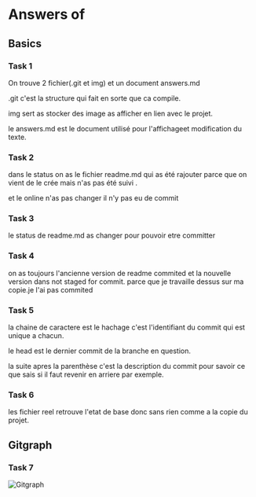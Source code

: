 # Answers of <loic> <DeVico> <LoicDevi>

## Basics

### Task 1

On trouve 2 fichier(.git et img) et un document answers.md

.git c'est la structure qui fait en sorte que ca compile.

img sert as stocker des image as afficher en lien avec le projet.

le answers.md est le document utilisé pour l'affichageet modification du texte.

### Task 2

dans le status on as le fichier readme.md qui as été rajouter parce que on vient de le crée mais n'as pas été suivi .

et le online n'as pas changer il n'y pas eu de commit

### Task 3

le status de readme.md as changer pour pouvoir etre committer

### Task 4

on as toujours l'ancienne version de readme commited et la nouvelle version dans  not staged for commit. parce que je travaille dessus sur ma copie.je l'ai pas commited 

### Task 5

la chaine de caractere est le  hachage c'est l'identifiant du commit qui est unique a chacun.

le head est le dernier commit de la branche en question.

la suite apres la parenthèse c'est la description du commit pour savoir ce que sais si il faut revenir en arriere par exemple.

### Task 6

les fichier reel retrouve l'etat de base donc sans rien comme a la copie du projet.

## Gitgraph

### Task 7

![Gitgraph](img/gitgraph.svg)